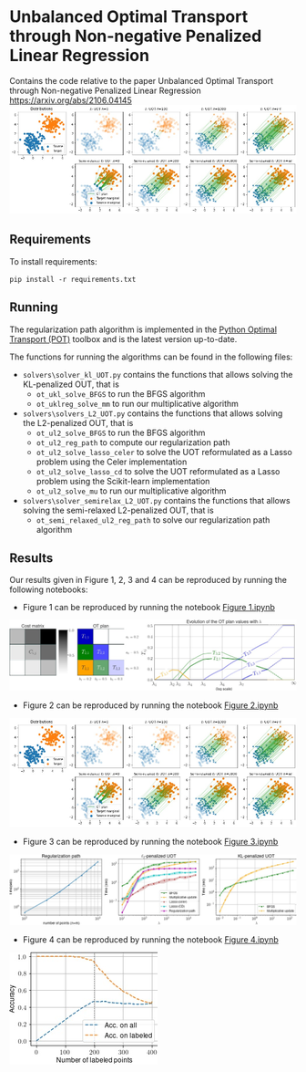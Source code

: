# Unbalanced Optimal Transport through Non-negative Penalized Linear Regression
Contains the code relative to the paper Unbalanced Optimal Transport through Non-negative Penalized Linear Regression https://arxiv.org/abs/2106.04145
![L2 UOT](https://github.com/lchapel/UOT-though-penalized-linear-regression/blob/main/regpath_l2.jpg "L2 UOT")

## Requirements

To install requirements:

```setup
pip install -r requirements.txt
```

## Running

The regularization path algorithm is implemented in the [Python Optimal Transport (POT)](https://pythonot.github.io/) toolbox  and is the latest version up-to-date.

The functions for running the algorithms can be found in the following files:
- ``solvers\solver_kl_UOT.py`` contains the functions that allows solving the KL-penalized OUT, that is
	- ``ot_ukl_solve_BFGS`` to run the BFGS algorithm 
	- ``ot_uklreg_solve_mm`` to run our multiplicative algorithm 
- ``solvers\solvers_L2_UOT.py`` contains the functions that allows solving the L2-penalized OUT, that is
	- ``ot_ul2_solve_BFGS`` to run the BFGS algorithm 
	- ``ot_ul2_reg_path`` to compute our regularization path
	- ``ot_ul2_solve_lasso_celer`` to solve the UOT reformulated as a Lasso problem using the Celer implementation
	- ``ot_ul2_solve_lasso_cd`` to solve the UOT reformulated as a Lasso problem using the Scikit-learn implementation
	- ``ot_ul2_solve_mu`` to run our multiplicative algorithm 
- ``solvers\solver_semirelax_L2_UOT.py`` contains the functions that allows solving the semi-relaxed L2-penalized OUT, that is
	- ``ot_semi_relaxed_ul2_reg_path`` to solve our regularization path algorithm

## Results

Our results given in Figure 1, 2, 3 and 4 can be reproduced by running the following notebooks:

- Figure 1 can be reproduced by running the notebook [Figure 1.ipynb](notebooks/Figure1.ipynb)

![Figure 1](evol_pi.jpg "Figure 1") 

- Figure 2 can be reproduced by running the notebook [Figure 2.ipynb](notebooks/Figure2.ipynb)

![Figure 2](regpath_l2.jpg "Figure 2") 

- Figure 3 can be reproduced by running the notebook [Figure 3.ipynb](notebooks/Figure3.ipynb)

![Figure 2](simu.jpg "Figure 3") 

- Figure 4 can be reproduced by running the notebook [Figure 4.ipynb](notebooks/Figure4.ipynb)

![Figure 4](Classif_expe.jpg "Figure 4") 
